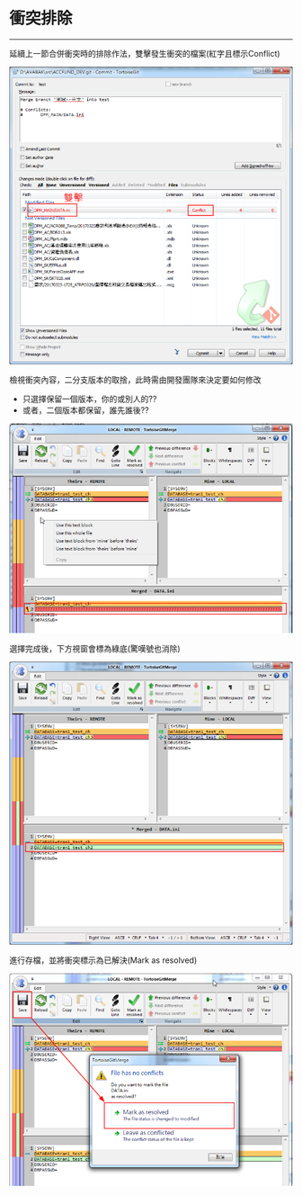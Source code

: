 # 衝突排除

---

延續上一節合併衝突時的排除作法，雙擊發生衝突的檔案\(紅字且標示Conflict\)

![](/assets/resolve.png)

檢視衝突內容，二分支版本的取捨，此時需由開發團隊來決定要如何修改

* 只選擇保留一個版本，你的或別人的??
* 或者，二個版本都保留，誰先誰後??

![](/assets/resolve-3)

選擇完成後，下方視窗會標為綠底\(驚嘆號也消除\)

![](/assets/reslove-5)

進行存檔，並將衝突標示為已解決\(Mark as resolved\)

![](/assets/resolve-6)

